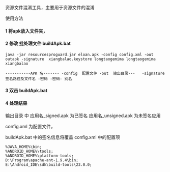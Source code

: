 资源文件混淆工具，主要用于资源文件的混淆 

使用方法

####  1 将apk放入文件夹， ####

####  2 修改 批处理文件  buildApk.bat ####


    java -jar resourcesproguard.jar eloan.apk -config config.xml -out outapk -signature  xiangbalao.keystore longtaogemima longtaogemima xiangbalao

    -----------APK 名------- -config  配置文件 -out  输出目录---   -signature  签名路径及文件名 -密码 -密码- 别名 


####  3 双击  buildApk.bat ####
 
#### 4  处理结果 ####

输出目录 中 应用名_signed.apk  为已签名  应用名_unsigned.apk 为未签名应用 





config.xml  为配置文件，  

buildApk.bat 中的签名信息将覆盖 config.xml 中的配置项

                        




						
						
    %JAVA_HOME%\bin;
    %ANDROID_HOME%\tools;
    %ANDROID_HOME%\platform-tools;
    D:\Program\apache-ant-1.9.4\bin;
    E:\Android_IDE\sdk\build-tools\23.0.0;

